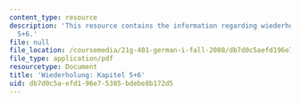 ```yaml
---
content_type: resource
description: 'This resource contains the information regarding wiederholung: kapitel
  5+6.'
file: null
file_location: /coursemedia/21g-401-german-i-fall-2008/db7d0c5aefd196e75385bdebe8b172d5_MIT21G_401F08_wiedl_5_6.pdf
file_type: application/pdf
resourcetype: Document
title: 'Wiederholung: Kapitel 5+6'
uid: db7d0c5a-efd1-96e7-5385-bdebe8b172d5
---
```

